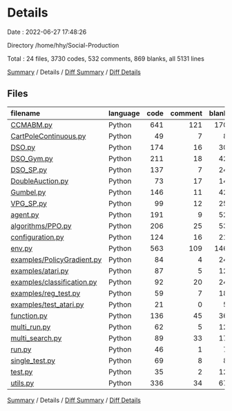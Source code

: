 # Details

Date : 2022-06-27 17:48:26

Directory /home/hhy/Social-Production

Total : 24 files,  3730 codes, 532 comments, 869 blanks, all 5131 lines

[Summary](results.md) / Details / [Diff Summary](diff.md) / [Diff Details](diff-details.md)

## Files
| filename | language | code | comment | blank | total |
| :--- | :--- | ---: | ---: | ---: | ---: |
| [CCMABM.py](/CCMABM.py) | Python | 641 | 121 | 170 | 932 |
| [CartPoleContinuous.py](/CartPoleContinuous.py) | Python | 49 | 7 | 8 | 64 |
| [DSO.py](/DSO.py) | Python | 174 | 16 | 30 | 220 |
| [DSO_Gym.py](/DSO_Gym.py) | Python | 211 | 18 | 42 | 271 |
| [DSO_SP.py](/DSO_SP.py) | Python | 137 | 7 | 24 | 168 |
| [DoubleAuction.py](/DoubleAuction.py) | Python | 73 | 17 | 14 | 104 |
| [Gumbel.py](/Gumbel.py) | Python | 146 | 11 | 42 | 199 |
| [VPG_SP.py](/VPG_SP.py) | Python | 99 | 12 | 25 | 136 |
| [agent.py](/agent.py) | Python | 191 | 9 | 52 | 252 |
| [algorithms/PPO.py](/algorithms/PPO.py) | Python | 206 | 25 | 53 | 284 |
| [configuration.py](/configuration.py) | Python | 124 | 16 | 21 | 161 |
| [env.py](/env.py) | Python | 563 | 109 | 146 | 818 |
| [examples/PolicyGradient.py](/examples/PolicyGradient.py) | Python | 84 | 4 | 24 | 112 |
| [examples/atari.py](/examples/atari.py) | Python | 87 | 5 | 12 | 104 |
| [examples/classification.py](/examples/classification.py) | Python | 92 | 20 | 24 | 136 |
| [examples/reg_test.py](/examples/reg_test.py) | Python | 59 | 7 | 18 | 84 |
| [examples/test_atari.py](/examples/test_atari.py) | Python | 21 | 0 | 5 | 26 |
| [function.py](/function.py) | Python | 136 | 45 | 36 | 217 |
| [multi_run.py](/multi_run.py) | Python | 62 | 5 | 12 | 79 |
| [multi_search.py](/multi_search.py) | Python | 89 | 33 | 17 | 139 |
| [run.py](/run.py) | Python | 46 | 1 | 7 | 54 |
| [single_test.py](/single_test.py) | Python | 69 | 8 | 8 | 85 |
| [test.py](/test.py) | Python | 35 | 2 | 12 | 49 |
| [utils.py](/utils.py) | Python | 336 | 34 | 67 | 437 |

[Summary](results.md) / Details / [Diff Summary](diff.md) / [Diff Details](diff-details.md)